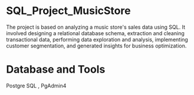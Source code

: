 # SQL_Project_MusicStore

The project is based on analyzing a music store's sales data using SQL. It involved designing a relational database schema, extraction and cleaning transactional data, performing data exploration and analysis, implementing customer segmentation, and generated insights for business optimization.

# Database and Tools

Postgre SQL
, PgAdmin4
